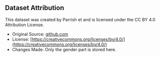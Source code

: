## Dataset Attribution
This dataset was created by Parrish et and is licensed under the CC BY 4.0 Attribution License. 

- Original Source: [github.com](https://github.com/nyu-mll/BBQ)
- License: [https://creativecommons.org/licenses/by/4.0/](https://creativecommons.org/licenses/by/4.0/)
- Changes Made: Only the gender part is stored here.
